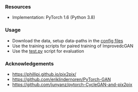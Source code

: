 
### Resources
- Implementation: PyTorch 1.6 (Python 3.8)

### Usage
- Download the data, setup data-paths in the [config files](configs)
- Use the training scripts for paired training of ImprovedcGAN 
- Use the [test.py](test.py) script for evaluation

### Acknowledgements
- https://phillipi.github.io/pix2pix/
- https://github.com/eriklindernoren/PyTorch-GAN
- https://github.com/junyanz/pytorch-CycleGAN-and-pix2pix
